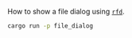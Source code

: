 How to show a file dialog using [`rfd`](https://github.com/PolyMeilex/rfd).

```sh
cargo run -p file_dialog
```
